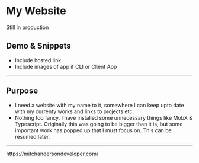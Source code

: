 # My Website

Still in production

## Demo & Snippets

- Include hosted link
- Include images of app if CLI or Client App

---

## Purpose

- I need a website with my name to it, somewhere I can keep upto date with my currenty works and links to projects etc.
- Nothing too fancy. I have installed some unnecessary things like MobX & Typescript. Originally this was going to be bigger than it is, but some important work has popped up that I must focus on. This can be resumed later.

---

https://mitchandersondeveloper.com/
